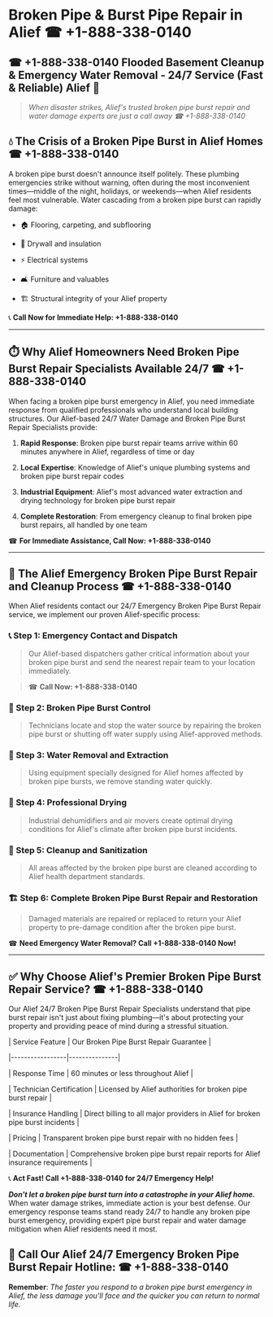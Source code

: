 # Broken Pipe & Burst Pipe Repair in Alief ☎ +1-888-338-0140  
## ☎ +1-888-338-0140 Flooded Basement Cleanup & Emergency Water Removal - 24/7 Service (Fast & Reliable) Alief 🚨  

> *When disaster strikes, Alief's trusted broken pipe burst repair and water damage experts are just a call away ☎ +1-888-338-0140*  

## 💧 The Crisis of a Broken Pipe Burst in Alief Homes ☎ +1-888-338-0140  

A broken pipe burst doesn't announce itself politely. These plumbing emergencies strike without warning, often during the most inconvenient times—middle of the night, holidays, or weekends—when Alief residents feel most vulnerable. Water cascading from a broken pipe burst can rapidly damage:  

* 🏠 Flooring, carpeting, and subflooring  
* 🧱 Drywall and insulation  
* ⚡ Electrical systems  
* 🛋️ Furniture and valuables  
* 🏗️ Structural integrity of your Alief property  

📞 **Call Now for Immediate Help: +1-888-338-0140**  

---  

## ⏱️ Why Alief Homeowners Need Broken Pipe Burst Repair Specialists Available 24/7 ☎ +1-888-338-0140  

When facing a broken pipe burst emergency in Alief, you need immediate response from qualified professionals who understand local building structures. Our Alief-based 24/7 Water Damage and Broken Pipe Burst Repair Specialists provide:  

1. **Rapid Response**: Broken pipe burst repair teams arrive within 60 minutes anywhere in Alief, regardless of time or day  
2. **Local Expertise**: Knowledge of Alief's unique plumbing systems and broken pipe burst repair codes  
3. **Industrial Equipment**: Alief's most advanced water extraction and drying technology for broken pipe burst repair  
4. **Complete Restoration**: From emergency cleanup to final broken pipe burst repairs, all handled by one team  

☎ **For Immediate Assistance, Call Now: +1-888-338-0140**  

---  

## 🔧 The Alief Emergency Broken Pipe Burst Repair and Cleanup Process ☎ +1-888-338-0140  

When Alief residents contact our 24/7 Emergency Broken Pipe Burst Repair service, we implement our proven Alief-specific process:  

### 📞 Step 1: Emergency Contact and Dispatch  
> Our Alief-based dispatchers gather critical information about your broken pipe burst and send the nearest repair team to your location immediately.  
> ☎ **Call Now: +1-888-338-0140**  

### 🚿 Step 2: Broken Pipe Burst Control  
> Technicians locate and stop the water source by repairing the broken pipe burst or shutting off water supply using Alief-approved methods.  

### 🌊 Step 3: Water Removal and Extraction  
> Using equipment specially designed for Alief homes affected by broken pipe bursts, we remove standing water quickly.  

### 💨 Step 4: Professional Drying  
> Industrial dehumidifiers and air movers create optimal drying conditions for Alief's climate after broken pipe burst incidents.  

### 🧼 Step 5: Cleanup and Sanitization  
> All areas affected by the broken pipe burst are cleaned according to Alief health department standards.  

### 🏗️ Step 6: Complete Broken Pipe Burst Repair and Restoration  
> Damaged materials are repaired or replaced to return your Alief property to pre-damage condition after the broken pipe burst.  

☎ **Need Emergency Water Removal? Call +1-888-338-0140 Now!**  

---  

## ✅ Why Choose Alief's Premier Broken Pipe Burst Repair Service? ☎ +1-888-338-0140  

Our Alief 24/7 Broken Pipe Burst Repair Specialists understand that pipe burst repair isn't just about fixing plumbing—it's about protecting your property and providing peace of mind during a stressful situation.  

| Service Feature | Our Broken Pipe Burst Repair Guarantee |  
|-----------------|---------------|  
| Response Time | 60 minutes or less throughout Alief |  
| Technician Certification | Licensed by Alief authorities for broken pipe burst repair |  
| Insurance Handling | Direct billing to all major providers in Alief for broken pipe burst incidents |  
| Pricing | Transparent broken pipe burst repair with no hidden fees |  
| Documentation | Comprehensive broken pipe burst repair reports for Alief insurance requirements |  

📞 **Act Fast! Call +1-888-338-0140 for 24/7 Emergency Help!**  

***Don't let a broken pipe burst turn into a catastrophe in your Alief home.*** When water damage strikes, immediate action is your best defense. Our emergency response teams stand ready 24/7 to handle any broken pipe burst emergency, providing expert pipe burst repair and water damage mitigation when Alief residents need it most.  

## 📱 Call Our Alief 24/7 Emergency Broken Pipe Burst Repair Hotline: ☎ +1-888-338-0140  

**Remember**: *The faster you respond to a broken pipe burst emergency in Alief, the less damage you'll face and the quicker you can return to normal life.*